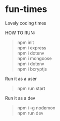 # fun-times

Lovely coding times

HOW TO RUN:

>npm init <br />
>npm i express <br />
>npm i dotenv <br />
>npm i mongoose <br />
>npm i dotenv <br />
>npm i bcryptjs


Run it as a user
>npm run start

Run it as a dev
>npm i -g nodemon <br />
>npm run dev




